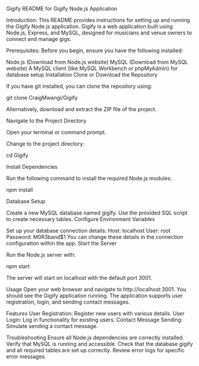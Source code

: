 Gigify
README for Gigify Node.js Application

Introduction:
This README provides instructions for setting up and running the Gigify Node.js application. Gigify is a web application built using Node.js, Express, and MySQL, designed for musicians and venue owners to connect and manage gigs.

Prerequisites:
Before you begin, ensure you have the following installed:

Node.js (Download from Node.js website)
MySQL (Download from MySQL website)
A MySQL client (like MySQL Workbench or phpMyAdmin) for database setup
Installation
Clone or Download the Repository

If you have git installed, you can clone the repository using:

git clone CraigMwangi/Gigify

Alternatively, download and extract the ZIP file of the project.

Navigate to the Project Directory

Open your terminal or command prompt.

Change to the project directory:

cd Gigify

Install Dependencies

Run the following command to install the required Node.js modules:

npm install

Database Setup

Create a new MySQL database named gigify.
Use the provided SQL script to create necessary tables.
Configure Environment Variables

Set up your database connection details:
Host: localhost
User: root
Password: M0R3band$1
You can change these details in the connection configuration within the app.
Start the Server

Run the Node.js server with:

npm start

The server will start on localhost with the default port 3001.

Usage
Open your web browser and navigate to http://localhost:3001.
You should see the Gigify application running.
The application supports user registration, login, and sending contact messages.

Features
User Registration: Register new users with various details.
User Login: Log in functionality for existing users.
Contact Message Sending: Simulate sending a contact message.

Troubleshooting
Ensure all Node.js dependencies are correctly installed.
Verify that MySQL is running and accessible.
Check that the database gigify and all required tables are set up correctly.
Review error logs for specific error messages.
